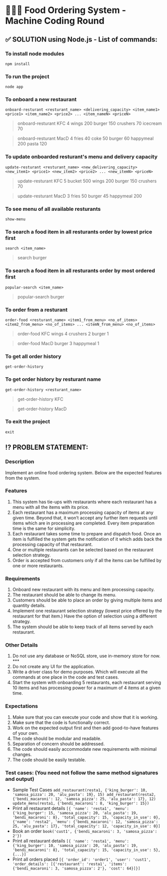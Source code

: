 # 👨🏻‍💻 Food Ordering System - Machine Coding Round

## ✅ SOLUTION using Node.js - List of commands:

### To install node modules
`npm install`
### To run the project
`node app`
### To onboard a new restaurant
`onboard-resturant <resturant_name> <delivering_capacity> <item_name1> <price1> <item_name2> <price2> ... <item_nameN> <priceN>`
> onboard-resturant KFC 4 wings 200 burger 150 crushers 70 icecream 70

> onboard-resturant MacD 4 fries 40 coke 50 burger 60 happymeal 200 pasta 120
### To update onboarded resturant's menu and delivery capacity
`update-resturant <resturant_name> <new_delivering_capacity> <new_item1> <price1> <new_item2> <price2> ... <new_itemN> <priceN>`
> update-resturant KFC 5 bucket 500 wings 200 burger 150 crushers 70

> update-resturant MacD 3 fries 50 burger 45 happymeal 200
### To see menu of all available resturants
`show-menu`
### To search a food item in all resturants order by lowest price first
`search <item_name>`
>search burger
### To search a food item in all resturants order by most ordered first
`popular-search <item_name>`
>popular-search burger
### To order from a resturant
`order-food <resturant_name> <item1_from_menu> <no_of_items> <item2_from_menu> <no_of_items> ... <itemN_from_menu> <no_of_items>`
> order-food KFC wings 4 crushers 2 burger 1

> order-food MacD burger 3 happymeal 1
### To get all order history
`get-order-history`
### To get order history by resturant name
`get-order-history <resturant_name>`
> get-order-history KFC

> get-order-history MacD
### To exit the project
`exit`

## ⁉️ PROBLEM STATEMENT:

### Description
Implement an online food ordering system. Below are the expected features from the system.
### Features
1. This system has tie-ups with restaurants where each restaurant has a menu with all the items with its price.
2. Each restaurant has a maximum processing capacity of items at any given time. Beyond that, it won’t accept any further item requests until items which are in processing are completed. Every item preparation time is the same for simplicity.
3. Each restaurant takes some time to prepare and dispatch food. Once an item is fulfilled the system gets the notification of it which adds back the processing capacity of that restaurant.
4. One or multiple restaurants can be selected based on the restaurant selection strategy.
5. Order is accepted from customers only if all the items can be fulfilled by one or more restaurants.
### Requirements
1. Onboard new restaurant with its menu and item processing capacity.
2. The restaurant should be able to change its menu.
3. Customers should be able to place an order by giving multiple items and quantity details.
4. Implement one restaurant selection strategy (lowest price offered by the restaurant for that item.) Have the option of selection using a different strategy.
5. The system should be able to keep track of all items served by each restaurant.
### Other Details
1. Do not use any database or NoSQL store, use in-memory store for now. ***
2. Do not create any UI for the application.
3. Write a driver class for demo purposes. Which will execute all the commands at one place in the code and test cases.
4. Start the system with onboarding 5 restaurants, each restaurant serving 10 items and has processing power for a maximum of 4 items at a given time.
### Expectations
1. Make sure that you can execute your code and show that it is working.
2. Make sure that the code is functionally correct.
3. Work on the expected output first and then add good-to-have features of your own.
4. The code should be modular and readable.
5. Separation of concern should be addressed.
6. The code should easily accommodate new requirements with minimal changes.
7. The code should be easily testable.
### Test cases: (You need not follow the same method signatures and output)
- Sample Test Cases
`add_restaurant(resta1, {'king_burger': 10, 'samosa_pizza': 20, 'alu_pasta': 19}, 15)
add_restaurant(resta2, {'bendi_macaroni': 12, 'samosa_pizza': 25, 'alu_pasta': 17}, 12)
update_menu(resta1, {'bendi_macaroni': 8, 'king_burger': 15})`
- Print all restaurant details
`[{ 'name': 'resta1', 'menu': {'king_burger': 15, 'samosa_pizza': 20, 'alu_pasta': 19, 'bendi_macaroni': 8}, 'total_capacity': 15, 'capacity_in_use': 0},
{'name': 'resta2', 'menu': {'bendi_macaroni': 12, 'samosa_pizza': 25, 'alu_pasta': 17}, 'total_capacity': 12, 'capacity_in_use': 0}]`
- Book an order
`book('cust1', {'bendi_macaroni': 3, 'samosa_pizza': 2'})`
- Print all restaurant details
`[{ 'name': 'resta1', 'menu': {'king_burger': 10, 'samosa_pizza': 20, 'alu_pasta': 19, 'bendi_macaroni': 8}, 'total_capacity': 15, 'capacity_in_use': 5}, {...}]`
- Print all orders placed
`[{ 'order_id': 'order1', 'user': 'cust1', 'order_details': [{'restaurant': 'resta1', 'items': {'bendi_macaroni': 3, 'samosa_pizza': 2'}, 'cost': 64}]}]`
